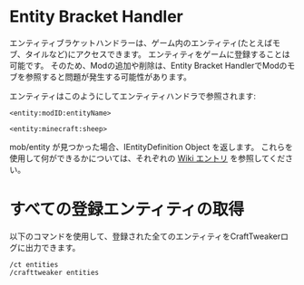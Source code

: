 # Entity Bracket Handler

エンティティブラケットハンドラーは、ゲーム内のエンティティ(たとえばモブ、タイルなど)にアクセスできます。 エンティティをゲームに登録することは可能です。 そのため、Modの追加や削除は、Entity Bracket HandlerでModのモブを参照すると問題が発生する可能性があります。

エンティティはこのようにしてエンティティハンドラで参照されます:

```zenscript
<entity:modID:entityName>

<entity:minecraft:sheep>
```

mob/entity が見つかった場合、IEntityDefinition Object を返します。 これらを使用して何ができるかについては、それぞれの [Wiki エントリ](/Vanilla/Entities/IEntityDefinition/) を参照してください。

# すべての登録エンティティの取得

以下のコマンドを使用して、登録された全てのエンティティをCraftTweakerログに出力できます。

    /ct entities
    /crafttweaker entities